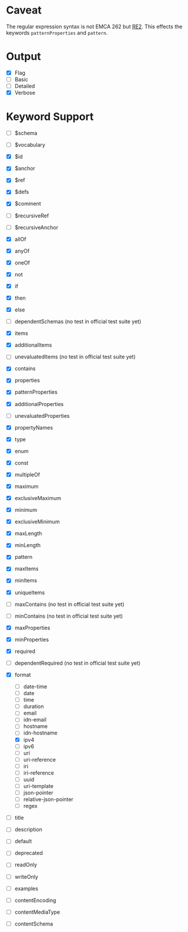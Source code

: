 # Caveat

The regular expression syntax is not EMCA 262 but [RE2](https://golang.org/s/re2syntax).
This effects the keywords `patternProperties` and `pattern`.

# Output

- [x] Flag
- [ ] Basic
- [ ] Detailed
- [x] Verbose

# Keyword Support

- [ ] $schema
- [ ] $vocabulary
- [x] $id
- [x] $anchor
- [x] $ref
- [x] $defs
- [x] $comment

- [ ] $recursiveRef
- [ ] $recursiveAnchor

- [x] allOf
- [x] anyOf
- [x] oneOf
- [x] not

- [x] if
- [x] then
- [x] else
- [ ] dependentSchemas (no test in official test suite yet)

- [x] items
- [x] additionalItems
- [ ] unevaluatedItems (no test in official test suite yet)
- [x] contains

- [x] properties
- [x] patternProperties
- [x] additionalProperties
- [ ] unevaluatedProperties
- [x] propertyNames

- [x] type
- [x] enum
- [x] const
- [x] multipleOf
- [x] maximum
- [x] exclusiveMaximum
- [x] minimum
- [x] exclusiveMinimum
- [x] maxLength
- [x] minLength
- [x] pattern
- [x] maxItems
- [x] minItems
- [x] uniqueItems
- [ ] maxContains (no test in official test suite yet)
- [ ] minContains (no test in official test suite yet)
- [x] maxProperties
- [x] minProperties
- [x] required
- [ ] dependentRequired (no test in official test suite yet)

- [x] format
  - [ ] date-time
  - [ ] date
  - [ ] time
  - [ ] duration
  - [ ] email
  - [ ] idn-email
  - [ ] hostname
  - [ ] idn-hostname
  - [x] ipv4
  - [ ] ipv6
  - [ ] uri
  - [ ] uri-reference
  - [ ] iri
  - [ ] iri-reference
  - [ ] uuid
  - [ ] uri-template
  - [ ] json-pointer
  - [ ] relative-json-pointer
  - [ ] regex
- [ ] title
- [ ] description
- [ ] default
- [ ] deprecated
- [ ] readOnly
- [ ] writeOnly
- [ ] examples

- [ ] contentEncoding
- [ ] contentMediaType
- [ ] contentSchema
